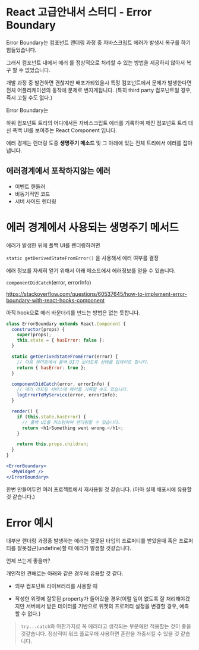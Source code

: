 # React 고급안내서 스터디 - Error Boundary

Error Boundary는 컴포넌트 랜더링 과정 중 자바스크립트 에러가 발생시 복구를 하기 힘들었습니다.

그래서 컴포넌트 내에서 에러 를 정상적으로 처리할 수 있는 방법을 제공하지 않아서 복구 할 수 없었습니다.

개발 과정 중 발견하면 괜찮지만 배포가되었을시 특정 컴포넌트에서 문제가 발생한다면 전체 어플리케이션의 동작에 문제로 번지게됩니다. (특히 third party 컴포넌트일 경우, 즉시 고칠 수도 없다.)

Error Boundary는

하위 컴포넌트 트리의 어디에서든 자바스크립트 에러를 기록하며 깨진 컴포넌트 트리 대신 폭백 UI를 보여주는 React Component 입니다.

에러 경계는 랜더링 도중 **생명주기 메소드** 및 그 아래에 있는 전체 트리에서 에러를 잡아냅니다.

## 에러경계에서 포착하지않는 에러

- 이벤트 핸들러
- 비동기적인 코드
- 서버 사이드 렌더링

# 에러 경계에서 사용되는 생명주기 메서드

에러가 발생한 뒤에 폴백 UI를 렌더링하려면

`static getDerivedStateFromError()` 을 사용해서 에러 여부를 결정

에러 정보를 자세히 얻기 위해서 아래 메소드에서 에러정보를 얻을 수 있습니다.

`componentDidCatch`(error, errorInfo)

https://stackoverflow.com/questions/60537645/how-to-implement-error-boundary-with-react-hooks-component

아직 hook으로 에러 바운더리를 만드는 방법은 없는 듯합니다.

```js
class ErrorBoundary extends React.Component {
  constructor(props) {
    super(props);
    this.state = { hasError: false };
  }

  static getDerivedStateFromError(error) {
    // 다음 렌더링에서 폴백 UI가 보이도록 상태를 업데이트 합니다.
    return { hasError: true };
  }

  componentDidCatch(error, errorInfo) {
    // 에러 리포팅 서비스에 에러를 기록할 수도 있습니다.
    logErrorToMyService(error, errorInfo);
  }

  render() {
    if (this.state.hasError) {
      // 폴백 UI를 커스텀하여 렌더링할 수 있습니다.
      return <h1>Something went wrong.</h1>;
    }

    return this.props.children;
  }
}
```

```jsx
<ErrorBoundary>
  <MyWidget />
</ErrorBoundary>
```

한번 만들어두면 여러 프로젝트에서 재사용될 것 같습니다. (아마 실제 배포시에 유용할 것 같습니다.)

# Error 예시

대부분 렌더링 과정중 발생하는 에러는 잘못된 타입의 프로퍼티를 받았을때 혹은 프로퍼티를 잘못접근(undefine)할 때 에러가 발생할 것같습니다.

언제 쓰는게 좋을까?

개인적인 견해로는 아래와 같은 경우에 유용할 것 같다.

- 외부 컴포넌트 라이브러리를 사용할 때

- 작성한 위젯에 잘못된 property가 들어갔을 경우(이럴 일이 없도록 잘 처리해야겠지만 서버에서 받은 데이터를 기반으로 위젯의 프로퍼티 설정을 변경할 경우, 예측할 수 없다.)

> `try...catch`와 마찬가지로 꼭 에러라고 생각되는 부분에만 적용할는 것이 좋을 것같습니다. 정상적이 워크 플로우에 사용하면 혼란을 가중시킬 수 있을 것 같습니다.

